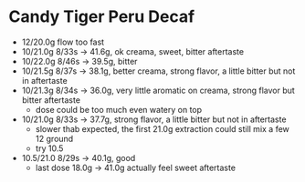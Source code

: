 # Candy Tiger Peru Decaf

- 12/20.0g flow too fast
- 10/21.0g 8/33s -> 41.6g, ok creama, sweet, bitter aftertaste
- 10/22.0g 8/46s -> 39.5g, bitter
- 10/21.5g 8/37s -> 38.1g, better creama, strong flavor, a little bitter but not in aftertaste
- 10/21.3g 8/34s -> 36.0g, very little aromatic on creama, strong flavor but bitter aftertaste
  - dose could be too much even watery on top
- 10/21.0g 8/33s -> 37.7g, strong flavor, a little bitter but not in aftertaste
  - slower thab expected, the first 21.0g extraction could still mix a few 12 ground
  - try 10.5
- 10.5/21.0 8/29s -> 40.1g, good
  - last dose 18.0g -> 41.0g actually feel sweet aftertaste